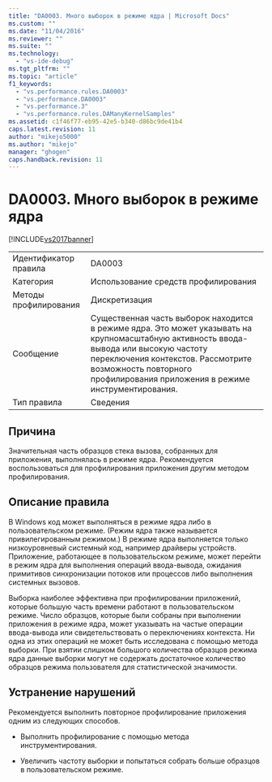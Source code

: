 ```yaml
---
title: "DA0003. Много выборок в режиме ядра | Microsoft Docs"
ms.custom: ""
ms.date: "11/04/2016"
ms.reviewer: ""
ms.suite: ""
ms.technology: 
  - "vs-ide-debug"
ms.tgt_pltfrm: ""
ms.topic: "article"
f1_keywords: 
  - "vs.performance.rules.DA0003"
  - "vs.performance.DA0003"
  - "vs.performance.3"
  - "vs.performance.rules.DAManyKernelSamples"
ms.assetid: c1f46f77-eb95-42e5-b340-d86bc9de41b4
caps.latest.revision: 11
author: "mikejo5000"
ms.author: "mikejo"
manager: "ghogen"
caps.handback.revision: 11
---
```

# DA0003. Много выборок в режиме ядра
[!INCLUDE[vs2017banner](../code-quality/includes/vs2017banner.md)]

|||  
|-|-|  
|Идентификатор правила|DA0003|  
|Категория|Использование средств профилирования|  
|Методы профилирования|Дискретизация|  
|Сообщение|Существенная часть выборок находится в режиме ядра.  Это может указывать на крупномасштабную активность ввода\-вывода или высокую частоту переключения контекстов.  Рассмотрите возможность повторного профилирования приложения в режиме инструментирования.|  
|Тип правила|Сведения|  
  
## Причина  
 Значительная часть образцов стека вызова, собранных для приложения, выполнялась в режиме ядра.  Рекомендуется воспользоваться для профилирования приложения другим методом профилирования.  
  
## Описание правила  
 В Windows код может выполняться в режиме ядра либо в пользовательском режиме. \(Режим ядра также называется привилегированным режимом.\) В режиме ядра выполняется только низкоуровневый системный код, например драйверы устройств.  Приложение, работающее в пользовательском режиме, может перейти в режим ядра для выполнения операций ввода\-вывода, ожидания примитивов синхронизации потоков или процессов либо выполнения системных вызовов.  
  
 Выборка наиболее эффективна при профилировании приложений, которые большую часть времени работают в пользовательском режиме.  Число образцов, которые были собраны при выполнении приложения в режиме ядра, может указывать на частые операции ввода\-вывода или свидетельствовать о переключениях контекста.  Ни одна из этих операций не может быть исследована с помощью метода выборки.  При взятии слишком большого количества образцов режима ядра данные выборки могут не содержать достаточное количество образцов режима пользователя для статистической значимости.  
  
## Устранение нарушений  
 Рекомендуется выполнить повторное профилирование приложения одним из следующих способов.  
  
-   Выполнить профилирование с помощью метода инструментирования.  
  
-   Увеличить частоту выборки и попытаться собрать больше образцов в пользовательском режиме.